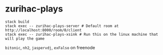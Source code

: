 # zurihac-plays

```
stack build
stack exec -- zurihac-plays-server # Default room at http://localhost:8000/room/0/client
stack exec -- zurihac-plays-xsink # Run this on the linux machine that will play the game
```

`bitonic`, `nh2`, `jaspervdj`, `exFalso` on freenode
